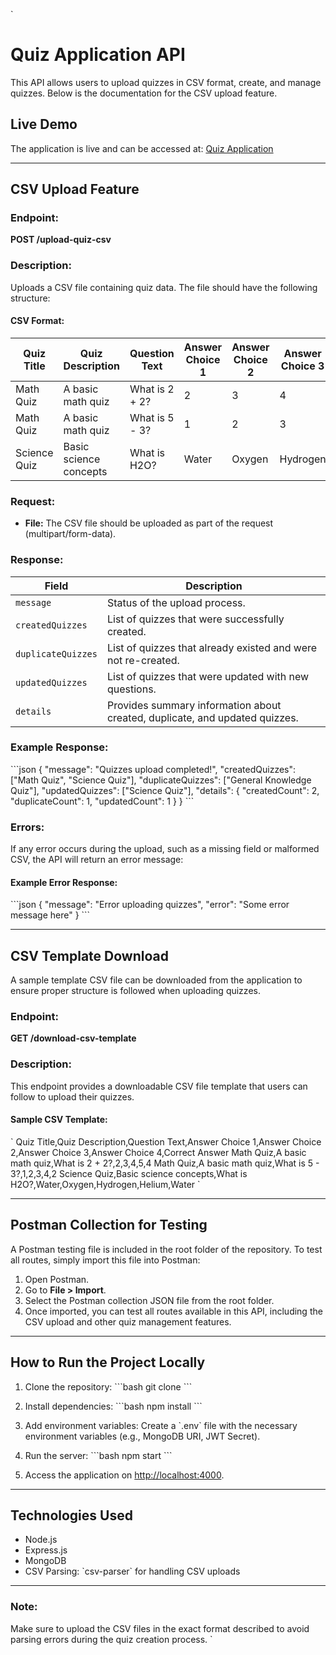 `
# Quiz Application API

This API allows users to upload quizzes in CSV format, create, and manage quizzes. Below is the documentation for the CSV upload feature.

## Live Demo

The application is live and can be accessed at: [Quiz Application](https://quiz-app-2ht1.onrender.com)

---

## CSV Upload Feature

### Endpoint:
**POST /upload-quiz-csv**

### Description:
Uploads a CSV file containing quiz data. The file should have the following structure:

#### CSV Format:

| Quiz Title   | Quiz Description        | Question Text     | Answer Choice 1 | Answer Choice 2 | Answer Choice 3 | Answer Choice 4 | Correct Answer |
|--------------|-------------------------|-------------------|-----------------|-----------------|-----------------|-----------------|----------------|
| Math Quiz    | A basic math quiz        | What is 2 + 2?    | 2               | 3               | 4               | 5               | 4              |
| Math Quiz    | A basic math quiz        | What is 5 - 3?    | 1               | 2               | 3               | 4               | 2              |
| Science Quiz | Basic science concepts   | What is H2O?      | Water           | Oxygen          | Hydrogen        | Helium          | Water          |

### Request:
- **File:** The CSV file should be uploaded as part of the request (multipart/form-data).
  
### Response:

| Field           | Description                                                                 |
|-----------------|-----------------------------------------------------------------------------|
| `message`       | Status of the upload process.                                               |
| `createdQuizzes`| List of quizzes that were successfully created.                             |
| `duplicateQuizzes` | List of quizzes that already existed and were not re-created.            |
| `updatedQuizzes`| List of quizzes that were updated with new questions.                       |
| `details`       | Provides summary information about created, duplicate, and updated quizzes. |

### Example Response:
\`\`\`json
{
  "message": "Quizzes upload completed!",
  "createdQuizzes": ["Math Quiz", "Science Quiz"],
  "duplicateQuizzes": ["General Knowledge Quiz"],
  "updatedQuizzes": ["Science Quiz"],
  "details": {
    "createdCount": 2,
    "duplicateCount": 1,
    "updatedCount": 1
  }
}
\`\`\`

### Errors:
If any error occurs during the upload, such as a missing field or malformed CSV, the API will return an error message:

#### Example Error Response:
\`\`\`json
{
  "message": "Error uploading quizzes",
  "error": "Some error message here"
}
\`\`\`

---

## CSV Template Download

A sample template CSV file can be downloaded from the application to ensure proper structure is followed when uploading quizzes.

### Endpoint:
**GET /download-csv-template**

### Description:
This endpoint provides a downloadable CSV file template that users can follow to upload their quizzes.

#### Sample CSV Template:
\`
Quiz Title,Quiz Description,Question Text,Answer Choice 1,Answer Choice 2,Answer Choice 3,Answer Choice 4,Correct Answer
Math Quiz,A basic math quiz,What is 2 + 2?,2,3,4,5,4
Math Quiz,A basic math quiz,What is 5 - 3?,1,2,3,4,2
Science Quiz,Basic science concepts,What is H2O?,Water,Oxygen,Hydrogen,Helium,Water
\`

---

## Postman Collection for Testing

A Postman testing file is included in the root folder of the repository. To test all routes, simply import this file into Postman:

1. Open Postman.
2. Go to **File > Import**.
3. Select the Postman collection JSON file from the root folder.
4. Once imported, you can test all routes available in this API, including the CSV upload and other quiz management features.

---

## How to Run the Project Locally

1. Clone the repository:
\`\`\`bash
git clone <repository-url>
\`\`\`

2. Install dependencies:
\`\`\`bash
npm install
\`\`\`

3. Add environment variables:
Create a \`.env\` file with the necessary environment variables (e.g., MongoDB URI, JWT Secret).

4. Run the server:
\`\`\`bash
npm start
\`\`\`

5. Access the application on [http://localhost:4000](http://localhost:4000).

---

## Technologies Used

- Node.js
- Express.js
- MongoDB
- CSV Parsing: \`csv-parser\` for handling CSV uploads

---

### Note:
Make sure to upload the CSV files in the exact format described to avoid parsing errors during the quiz creation process.
`
